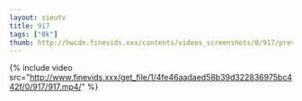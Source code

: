 ```yaml
--- 
layout: sieutv
title: 917
tags: ["0k"]
thumb: http://hwcdn.finevids.xxx/contents/videos_screenshots/0/917/preview.mp4.jpg
---
```

{% include video src="http://www.finevids.xxx/get_file/1/4fe46aadaed58b39d322836975bc442f/0/917/917.mp4/" %} 
